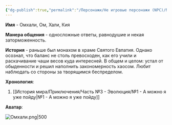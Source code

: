 ```yaml
---
{"dg-publish":true,"permalink":"/Персонажи/Не игровые персонажи (NPC)/NPC/Светлоземье/Омхали/","noteIcon":"","created":"2025-09-28T08:55:05.360+03:00","updated":"2025-09-28T12:34:39.266+03:00"}
---
```


**Имя** - Омхали, Ом, Хали, Кия

**Манера общения** - односложные ответы, равнодушие и некая заторможенность. 

**История** - раньше был монахом в храме Святого Евпатия. Однако осознал, что баланс не столь превосходен, как его учили и раскачивание чаши весов куда интересней. В общем и целом: устал от обыденности и решил наполнить закономерность хаосом. Любит наблюдать со стороны за творящимся беспределом. 

**Хронология**:
1. [[История мира/Приключения/Часть №3 - Эволюция/№1 - А можно я уже пойду\|№1 - А можно я уже пойду]]

**Аватар**:

![Омхали.png|500](/img/user/system/img/NPC/%D0%A1%D0%B2%D0%B5%D1%82%D0%BB%D0%BE%D0%B7%D0%B5%D0%BC%D1%8C%D0%B5/%D0%9E%D0%BC%D1%85%D0%B0%D0%BB%D0%B8.png)